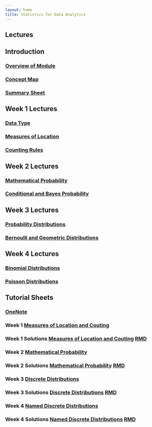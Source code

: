 ```yaml
---
layout: home
title: Statistics for Data Analytics
---
```


## Lectures 

## Introduction
### [Overview of Module](Week1Materials/1007_HouseKeepingWeek1.pdf)
### [Concept Map](Week1Materials/Statistics_for_Data_Analytics_Map.pdf)
### [Summary Sheet](Week1Materials/Statistics_for_Data_Analytics_Summary.pdf)

## Week 1 Lectures

### [Data Type](Week1Materials/1007_Lecture01b-Data_Type.pdf)
### [Measures of Location](Week1Materials/1007_Lecture02-Measures_of_Location.pdf)
### [Counting Rules](Week1Materials/1007_Lecture03a-Counting_Rules.pdf)



## Week 2 Lectures

### [Mathematical Probability](Lectures/1007_Lecture03b-Mathematical-Probability.pdf)
### [Conditional and Bayes Probability](Lectures/1007_Lecture03c-Conditional_Bayes.pdf)



## Week 3 Lectures


### [Probability Distributions](Lectures/1007_Lecture04-ProbabilityDistributions.pdf)
### [Bernoulli and Geometric Distributions](Lectures/1007_Lecture05-Bernoulli-and-Geometric.pdf)

## Week 4 Lectures


### [Binomial Distributions](Lectures/1007_Lecture06-Binomial.pdf)
### [Poisson Distributions](Lectures/1007_Lecture07-Poisson.pdf)


## Tutorial Sheets
### [OneNote](https://tudublin-my.sharepoint.com/personal/john_s_butler_tudublin_ie/Documents/Class%20Notebooks/1007%20Statistics%20for%20Data%20Analytics%202025-2026)
### Week 1 [Measures of Location and Couting](Tutorials/Tutorial01_Questions.pdf)
### Week 1 Solutions [Measures of Location and Couting](Tutorials/Tutorial01_Solutions.pdf) [RMD](R_files/Tutorial01_Solutions.Rmd)
### Week 2 [Mathematical Probability](Tutorials/Tutorial02_Probability.pdf)
### Week 2 Solutions [Mathematical Probability](Tutorials/Tutorial02_Probability_Solutions.pdf)  [RMD](R_files/Tutorial02_Probability_Solutions.Rmd)
### Week 3 [Discrete Distributions](Tutorials/Tutorial03_DiscreteDist.pdf)
### Week 3 Solutions [Discrete Distributions](Tutorials/Tutorial03_DiscreteDist_Solutions.pdf) [RMD](R_files/Tutorial03_DiscreteDist_Solutions.Rmd)
### Week 4 [Named Discrete Distributions](Tutorials/Tutorial04_NamedDiscrete.pdf)
### Week 4 Solutions [Named Discrete Distributions](Tutorials/Tutorial04_NamedDiscrete_Solutions.pdf) [RMD](R_files/Tutorial04_NamedDiscrete_Solutions.Rmd)




